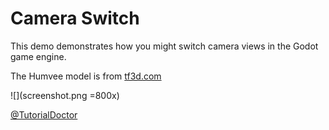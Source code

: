 # Camera Switch

This demo demonstrates how you might switch camera views in the Godot game engine.

The Humvee model is from [tf3d.com]()

![](screenshot.png =800x)

[@TutorialDoctor]()